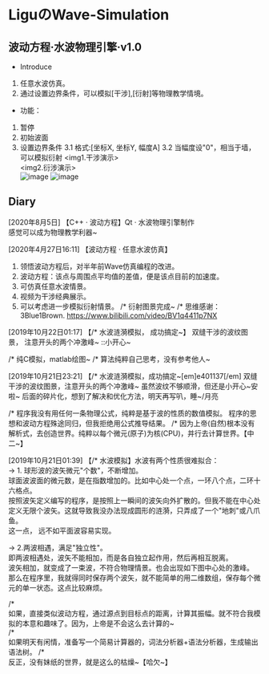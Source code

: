 # LiguのWave-Simulation
## 波动方程·水波物理引擎·v1.0
* Introduce
1. 任意水波仿真。
2. 通过设置边界条件，可以模拟[干涉],[衍射]等物理教学情境。

* 功能： 
1. 暂停 
2. 初始波面 
3. 设置边界条件 
    3.1 格式:[坐标X, 坐标Y, 幅度A] 
    3.2 当幅度设"0"，相当于墙，可以模拟衍射 
<img1.干涉演示>  
<img2.衍涉演示>  
![image](https://raw.githubusercontent.com/LiGuer/Ligu_wave-simulation/master/img/001.png) 
![image](https://raw.githubusercontent.com/LiGuer/Ligu_wave-simulation/master/img/img2.png) 



## Diary
[2020年8月5日]
【C++ · 波动方程】Qt · 水波物理引擎制作  
感觉可以成为物理教学利器~  

[2020年4月27日16:11]
【波动方程 · 任意水波仿真】 
1. 领悟波动方程后，对半年前Wave仿真编程的改进。  
2. 波动方程：该点与周围点平均值的差值，便是该点目前的加速度。 
3. 可仿真任意水波情景。 
4. 视频为干涉经典展示。 
5. 可以考虑进一步模拟衍射情景。
/*
衍射图景完成~
/*
思维感谢：3Blue1Brown. https://www.bilibili.com/video/BV1q4411p7NX

[2019年10月22日01:17]
【/* 水波涟漪模拟， 成功搞定~】
双缝干涉的波纹图景， 注意开头的两个冲激峰~
::小开心~

/* 纯C模拟，matlab绘图~
/* 算法纯粹自己思考，没有参考他人~


[2019年10月21日23:21]
【/* 水波涟漪模拟，成功搞定~[em]e401137[/em]
双缝干涉的波纹图景，注意开头的两个冲激峰~
虽然波纹不够顺滑，但还是小开心~安啦~
后面的碎片化，想到了解决和优化方法，明天再写叭，睡~/月亮

/*
程序我没有用任何一条物理公式，纯粹是基于波的性质的数值模拟。
程序的思想和波动方程殊途同归，但我拒绝用公式推导结果。
/*
因为上帝(自然)根本没有解析式，去创造世界。纯粹以每个微元(原子)为核(CPU)，并行去计算世界。【中二~】


[2019年10月21日01:39]
【/* 水波模拟】水波有两个性质很难拟合：  
->  1. 球形波的波矢微元"个数"，不断增加。  
     球面波波面的微元数，是在指数增加的。比如中心处一个点，一环八个点，二环十六格点。  
     按照波矢定义编写的程序，是按照上一瞬间的波矢向外扩散的。但我不能在中心处定义无限个波矢。这就导致我没办法现成圆形的涟漪，只弄成了一个"地刺"或八爪鱼。  
     这一点， 远不如平面波容易实现。  

->  2.两波相遇，满足"独立性"。  
     即两波相遇处，波矢不能相加，而是各自独立起作用，然后再相互脱离。  
     波矢相加，就变成了一束波，不符合物理情景。也会出现如下图中心处的激峰。  
     那么在程序里，我就得同时保存两个波矢，就不能简单的用二维数组，保存每个微元的单一状态。这点比较麻烦。  

/*  
如果，直接类似波动方程，通过源点到目标点的距离，计算其振幅。就不符合我模拟的本意和趣味了。因为，上帝是不会这么去计算的~  
/*  
如果明天有闲情，准备写一个简易计算器的，词法分析器+语法分析器，生成输出语法树。
/*  
反正，没有妹纸的世界，就是这么的枯燥~【哈欠~】  
